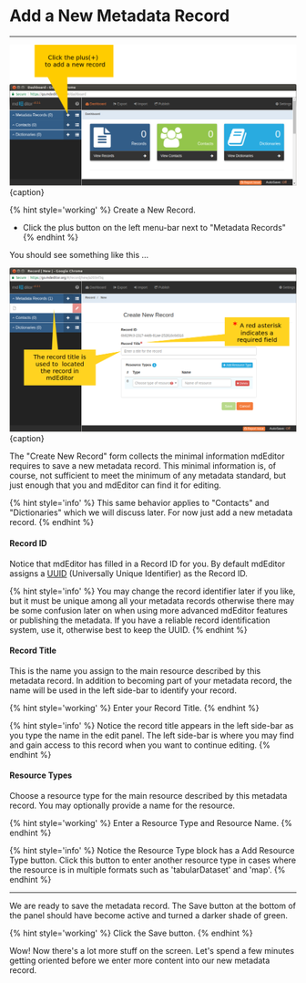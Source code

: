 # Add a New Metadata Record
---

![Adding a new record](/assets/get-started/add-record.png){caption}

{% hint style='working' %}
  Create a New Record.
  * Click the plus <span class="btn btn-sm btn-primary"><i class="fa fa-plus"> </i></span> button on the left menu-bar next to "Metadata Records"
{% endhint %}

You should see something like this ...
  
![The newly created, unsaved record](/assets/get-started/new-record.png){caption}

The "Create New Record" form collects the minimal information mdEditor requires to save a new metadata record.  This minimal information is, of course, not sufficient to meet the minimum of any metadata standard, but just enough that you and mdEditor can find it for editing.

{% hint style='info' %}
This same behavior applies to "Contacts" and "Dictionaries" which we will discuss later.  For now just add a new metadata record.
{% endhint %}

#### Record ID <i class="fa fa-asterisk required" title="Required"> </i>
Notice that mdEditor has filled in a Record ID for you.  By default mdEditor assigns a [UUID](https://tools.ietf.org/html/rfc4122) (Universally Unique Identifier) as the Record ID.

{% hint style='info' %}
  You may change the record identifier later if you like, but it must be unique among all your metadata records otherwise there may be some confusion later on when using more advanced mdEditor features or publishing the metadata.  If you have a reliable record identification system, use it, otherwise best to keep the UUID.
{% endhint %}

#### Record Title <i class="fa fa-asterisk required" title="Required"> </i>
This is the name you assign to the main resource described by this metadata record.  In addition to becoming part of your metadata record, the name will be used in the left side-bar to identify your record.

{% hint style='working' %}
  Enter your Record Title.
{% endhint %}

{% hint style='info' %}
  Notice the record title appears in the left side-bar as you type the name in the edit panel.  The left side-bar is where you may find and gain access to this record when you want to continue editing.
{% endhint %}

#### Resource Types <i class="fa fa-asterisk required" title="Required"> </i>
Choose a resource type for the main resource described by this metadata record.  You may optionally provide a name for the resource.

{% hint style='working' %}
  Enter a Resource Type and Resource Name.
{% endhint %}

{% hint style='info' %}
  Notice the Resource Type block has a <span class="btn btn-info btn-sm"><i class="fa fa-plus"> </i> Add Resource Type</span> button.  Click this button to enter another resource type in cases where the resource is in multiple formats such as 'tabularDataset' and 'map'.
{% endhint %}

---

We are ready to save the metadata record.  The <span class="btn btn-sm btn-success">Save</span> button at the bottom of the panel should have become active and turned a darker shade of green.

{% hint style='working' %}
  Click the <span class="btn btn-success">Save</span> button.
{% endhint %}

Wow! Now there's a lot more stuff on the screen. Let's spend a few minutes getting oriented before we enter more content into our new metadata record.
